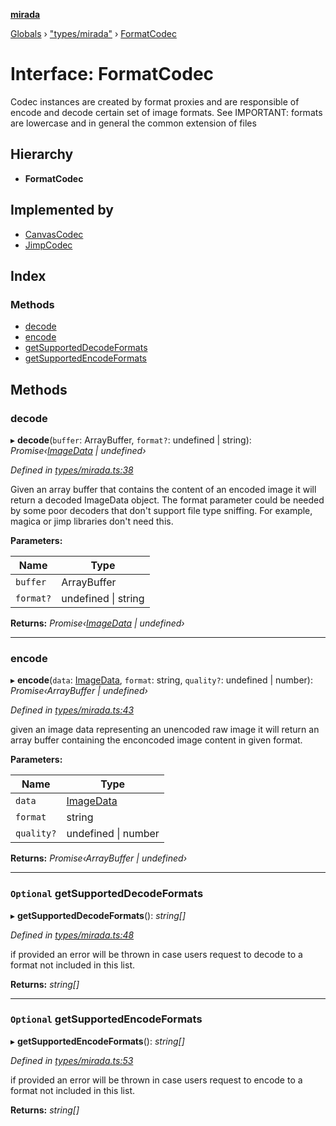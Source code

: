 **[mirada](../README.md)**

[Globals](../README.md) › ["types/mirada"](../modules/_types_mirada_.md) › [FormatCodec](_types_mirada_.formatcodec.md)

# Interface: FormatCodec

Codec instances are created by format proxies and are responsible of encode and decode certain set of image
formats. See IMPORTANT: formats are lowercase and in general the common extension of files

## Hierarchy

* **FormatCodec**

## Implemented by

* [CanvasCodec](../classes/_format_canvascodec_.canvascodec.md)
* [JimpCodec](../classes/_format_jimpcodec_.jimpcodec.md)

## Index

### Methods

* [decode](_types_mirada_.formatcodec.md#decode)
* [encode](_types_mirada_.formatcodec.md#encode)
* [getSupportedDecodeFormats](_types_mirada_.formatcodec.md#optional-getsupporteddecodeformats)
* [getSupportedEncodeFormats](_types_mirada_.formatcodec.md#optional-getsupportedencodeformats)

## Methods

###  decode

▸ **decode**(`buffer`: ArrayBuffer, `format?`: undefined | string): *Promise‹[ImageData](../classes/_types_opencv__hacks_.imagedata.md) | undefined›*

*Defined in [types/mirada.ts:38](https://github.com/cancerberoSgx/mirada/blob/ff42750/mirada/src/types/mirada.ts#L38)*

Given an array buffer that contains the content of an encoded image it will return a decoded ImageData
object. The format parameter could be needed by some poor decoders that don't support file type sniffing.
For example, magica or jimp libraries don't need this.

**Parameters:**

Name | Type |
------ | ------ |
`buffer` | ArrayBuffer |
`format?` | undefined \| string |

**Returns:** *Promise‹[ImageData](../classes/_types_opencv__hacks_.imagedata.md) | undefined›*

___

###  encode

▸ **encode**(`data`: [ImageData](../classes/_types_opencv__hacks_.imagedata.md), `format`: string, `quality?`: undefined | number): *Promise‹ArrayBuffer | undefined›*

*Defined in [types/mirada.ts:43](https://github.com/cancerberoSgx/mirada/blob/ff42750/mirada/src/types/mirada.ts#L43)*

given an image data representing an unencoded raw image it will return an array buffer containing the
enconcoded image content in given format.

**Parameters:**

Name | Type |
------ | ------ |
`data` | [ImageData](../classes/_types_opencv__hacks_.imagedata.md) |
`format` | string |
`quality?` | undefined \| number |

**Returns:** *Promise‹ArrayBuffer | undefined›*

___

### `Optional` getSupportedDecodeFormats

▸ **getSupportedDecodeFormats**(): *string[]*

*Defined in [types/mirada.ts:48](https://github.com/cancerberoSgx/mirada/blob/ff42750/mirada/src/types/mirada.ts#L48)*

if provided an error will be thrown in case users request to decode to a format not included in this
list.

**Returns:** *string[]*

___

### `Optional` getSupportedEncodeFormats

▸ **getSupportedEncodeFormats**(): *string[]*

*Defined in [types/mirada.ts:53](https://github.com/cancerberoSgx/mirada/blob/ff42750/mirada/src/types/mirada.ts#L53)*

if provided an error will be thrown in case users request to encode to a format not included in this
list.

**Returns:** *string[]*